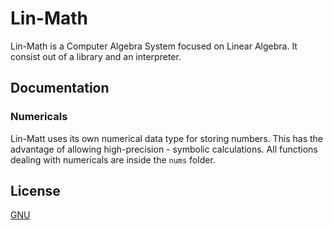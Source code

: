 # Lin-Math

Lin-Math is a Computer Algebra System focused on Linear Algebra. It consist out of a library and an interpreter.

## Documentation

### Numericals
Lin-Matt uses its own numerical data type for storing numbers. This has the advantage of allowing high-precision - symbolic calculations.
All functions dealing with numericals are inside the `nums` folder.

## License

[GNU](https://choosealicense.com/licenses/gpl-3.0/)
